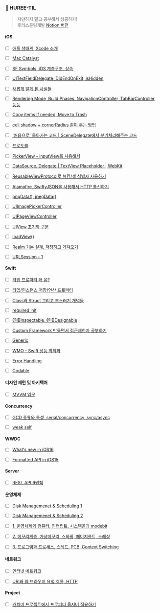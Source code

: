 ### 🥳 HUREE-TIL

> 자만하지 말고 공부해서 성공하자!  
> 후리스콜링개발 [Notion 버전](https://huree-can-do-it.notion.site/Notion-1226d7460a6f4aebbd6bcece3ad98d57)


#### iOS

- [ ] [애플 생태계, Xcode 소개](https://roniruny.tistory.com/173?category=906090)
- [ ] [Mac Catalyst](https://roniruny.tistory.com/172)
- [ ] [SF Symbols, iOS 계층구조, 상속](https://roniruny.tistory.com/175)
- [ ] [UITextFieldDelegate, DidEndOnExit, isHidden](https://roniruny.tistory.com/177)
- [ ] [새롭게 알게 된 사실들](https://roniruny.tistory.com/178)
- [ ] [Rendering Mode, Build Phases, NavigationController, TabBarController 등등](https://roniruny.tistory.com/179)
- [ ] [Copy items if needed, Move to Trash](https://roniruny.tistory.com/180)
- [ ] [cell shadow + cornerRadius 같이 주는 방법](https://roniruny.tistory.com/184)
- [ ] ['처음으로' 돌아가는 코드 | SceneDelegate에서 분기처리해주는 코드](https://roniruny.tistory.com/188)
- [ ] [프로토콜](https://roniruny.tistory.com/189)
- [ ] [PickerView - inputView를 사용해서](https://roniruny.tistory.com/190)
- [ ] [DataSource, Delegate | TextView Placeholder | WebKit](https://roniruny.tistory.com/191)
- [ ] [ReusableViewProtocol로 뷰컨/셀 식별자 사용하기](https://roniruny.tistory.com/196)
- [ ] [Alamofire, SwiftyJSON을 사용해서 HTTP 통신하기](https://roniruny.tistory.com/198)
- [ ] [pngData(), jpegData()](https://roniruny.tistory.com/212)
- [ ] [UIImagePickerController](https://roniruny.tistory.com/210)
- [ ] [UIPageViewController](https://roniruny.tistory.com/217)
- [ ] [UIView 초기화 구문](https://roniruny.tistory.com/221)
- [ ] [loadView()](https://roniruny.tistory.com/231)
- [ ] [Realm 기본 설계, 저장하고 가져오기](https://roniruny.tistory.com/233)
- [ ] [URLSession - 1](https://roniruny.tistory.com/245)


#### Swift
- [ ] [타입 프로퍼티 왜 씀?](https://roniruny.tistory.com/185)
- [ ] [타입/인스턴스 저장/연산 프로퍼티](https://roniruny.tistory.com/186) 
- [ ] [Class와 Struct 그리고 부스러기 개념들](https://roniruny.tistory.com/193)
- [ ] [required init](https://roniruny.tistory.com/204)
- [ ] [@IBInspectable, @IBDesignable](https://roniruny.tistory.com/203)
- [ ] [Custom Framework 만들면서 접근제한자 공부하기](https://roniruny.tistory.com/218)
- [ ] [Generic](https://roniruny.tistory.com/230)
- [ ] [WMO - Swift 성능 최적화](https://roniruny.tistory.com/238)
- [ ] [Error Handling](https://roniruny.tistory.com/240)
- [ ] [Codable](https://roniruny.tistory.com/243)


#### 디자인 패턴 및 아키텍처
- [ ] [MVVM 입문](https://roniruny.tistory.com/246) 


#### Concurrency
- [ ] [GCD 종류와 특성, serial/concurrency, sync/async](https://roniruny.tistory.com/220)
- [ ] [weak self](https://roniruny.tistory.com/224?category=1063348)


#### WWDC
- [ ] [What's new in iOS16](https://roniruny.tistory.com/174)
- [ ] [Formatted API in iOS15](https://roniruny.tistory.com/181)


#### Server
- [ ] [REST API 6원칙](https://roniruny.tistory.com/195)


#### 운영체제
- [ ] [Disk Managemenet & Scheduling 1](https://roniruny.tistory.com/215)
- [ ] [Disk Managemenet & Scheduling 2](https://roniruny.tistory.com/216)
- [ ] [1. 운영체제와 컴퓨터, 인터럽트, 시스템콜과 modebit](https://roniruny.tistory.com/226)
- [ ] [2. 메모리계층, 가상메모리, 스와핑, 페이지폴트, 스레싱](https://roniruny.tistory.com/227?category=1034003)
- [ ] [3. 프로그램과 프로세스, 스레드, PCB, Context Switching](https://roniruny.tistory.com/229?category=1034003)


#### 네트워크
- [ ] [인터넷 네트워크](https://roniruny.tistory.com/222)
- [ ] [URI와 웹 브라우저 요청 흐름, HTTP](https://roniruny.tistory.com/239)


#### Project
- [ ] [캐치미 프로젝트에서 프로퍼티 옵저버 적용하기](https://roniruny.tistory.com/194)


